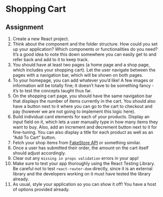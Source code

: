 # Shopping Cart

## Assignment

1. Create a new React project.
2. Think about the component and the folder structure. How could you set up your application? Which components or functionalities do you need? It’s a good idea to note this down somewhere you can easily get to and refer back and add to it to keep track.
3. You should have at least two pages (a home page and a shop page, which includes your shopping cart). Let the user navigate between the pages with a navigation bar, which will be shown on both pages.
4. To your homepage, you can add whatever you’d like! A few images or information will be totally fine; it doesn’t have to be something fancy - it’s to test the concepts taught thus far.
5. On the shopping cart page, you should have the same navigation bar that displays the number of items currently in the cart. You should also have a button next to it where you can go to the cart to checkout and pay (however we are not going to implement this logic here).
6. Build individual card elements for each of your products. Display an input field on it, which lets a user manually type in how many items they want to buy. Also, add an increment and decrement button next to it for fine-tuning. You can also display a title for each product as well as an “Add To Cart” button.
7. Fetch your shop items from [FakeStore API](https://fakestoreapi.com/) or something similar.
8. Once a user has submitted their order, the amount on the cart itself should adjust accordingly.
9. Clear out any `missing in props validation` errors in your app!
10. Make sure to test your app thoroughly using the React Testing Library. Be careful not to test `react-router-dom` directly, since it is an external library and the developers working on it must have tested the library already.
11. As usual, style your application so you can show it off! You have a host of options provided already.
